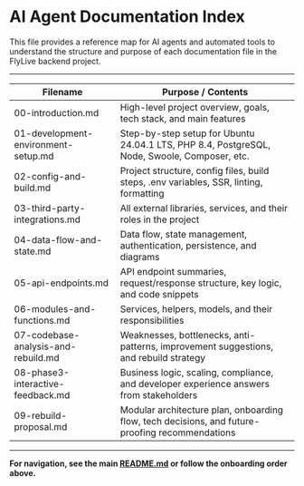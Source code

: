 # AI Agent Documentation Index

This file provides a reference map for AI agents and automated tools to understand the structure and purpose of each documentation file in the FlyLive backend project.

---

| Filename                                   | Purpose / Contents                                                                                 |
|---------------------------------------------|----------------------------------------------------------------------------------------------------|
| 00-introduction.md                         | High-level project overview, goals, tech stack, and main features                                  |
| 01-development-environment-setup.md        | Step-by-step setup for Ubuntu 24.04.1 LTS, PHP 8.4, PostgreSQL, Node, Swoole, Composer, etc.      |
| 02-config-and-build.md                     | Project structure, config files, build steps, .env variables, SSR, linting, formatting            |
| 03-third-party-integrations.md              | All external libraries, services, and their roles in the project                                   |
| 04-data-flow-and-state.md                  | Data flow, state management, authentication, persistence, and diagrams                             |
| 05-api-endpoints.md                        | API endpoint summaries, request/response structure, key logic, and code snippets                  |
| 06-modules-and-functions.md                | Services, helpers, models, and their responsibilities                                             |
| 07-codebase-analysis-and-rebuild.md        | Weaknesses, bottlenecks, anti-patterns, improvement suggestions, and rebuild strategy             |
| 08-phase3-interactive-feedback.md          | Business logic, scaling, compliance, and developer experience answers from stakeholders            |
| 09-rebuild-proposal.md                     | Modular architecture plan, onboarding flow, tech decisions, and future-proofing recommendations   |

---

**For navigation, see the main [README.md](../README.md) or follow the onboarding order above.** 